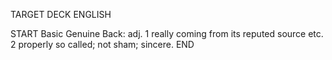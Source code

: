 TARGET DECK
ENGLISH

START
Basic
Genuine
Back: adj. 1 really coming from its reputed source etc. 2 properly so called; not sham; sincere.
END
